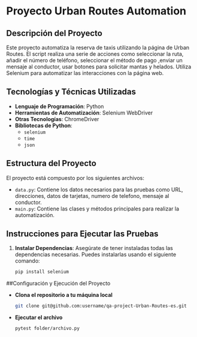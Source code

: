 # Proyecto Urban Routes Automation

## Descripción del Proyecto
Este proyecto automatiza la reserva de taxis utilizando la página de Urban Routes.
El script realiza una serie de acciones como seleccionar la ruta, añadir el número de teléfono, seleccionar el método de pago ,enviar un mensaje al conductor, usar botones para solicitar mantas y helados. 
Utiliza Selenium para automatizar las interacciones con la página web.

## Tecnologías y Técnicas Utilizadas
- **Lenguaje de Programación**: Python
- **Herramientas de Automatización**: Selenium WebDriver
- **Otras Tecnologías**: ChromeDriver
- **Bibliotecas de Python**:
  - `selenium`
  - `time`
  - `json`

## Estructura del Proyecto
El proyecto está compuesto por los siguientes archivos:
- `data.py`: Contiene los datos necesarios para las pruebas como URL, direcciones, datos de tarjetas, numero de telefono, mensaje al conductor.
- `main.py`: Contiene las clases y métodos principales para realizar la automatización.

## Instrucciones para Ejecutar las Pruebas
1. **Instalar Dependencias**: Asegúrate de tener instaladas todas las dependencias necesarias. Puedes instalarlas usando el siguiente comando:
   ```bash
   pip install selenium
   
##Configuración y Ejecución del Proyecto
- **Clona el repositorio a tu máquina local**
  ```bash
  git clone git@github.com:username/qa-project-Urban-Routes-es.git
- **Ejecutar el archivo**
  ```bash
  pytest folder/archivo.py